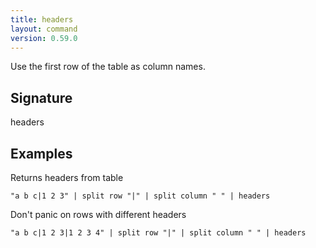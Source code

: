 ```yaml
---
title: headers
layout: command
version: 0.59.0
---
```


Use the first row of the table as column names.

## Signature

headers 

## Examples

Returns headers from table
```shell
"a b c|1 2 3" | split row "|" | split column " " | headers
```

Don't panic on rows with different headers
```shell
"a b c|1 2 3|1 2 3 4" | split row "|" | split column " " | headers
```

